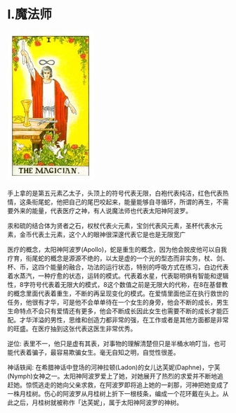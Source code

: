 # I.魔法师
![1](images/1.jpg)

手上拿的是第五元素乙太子，头顶上的符号代表无限，白袍代表纯洁，红色代表热情，这条衔尾蛇，他把自己的尾巴咬起来，能量能够自寻循环，所谓的再生，不需要外来的能量，代表医疗之神，有人说魔法师也代表太阳神阿波罗。

汞和硫的结合体为贤者之石，权杖代表火元素，宝剑代表风元素，圣杯代表水元素，金币代表土元素，这个人的眼神很深邃代表它是也是无限宽广

医疗的概念，太阳神阿波罗(Apollo)，蛇是重生的概念，因为他会脱皮他可以自我疗育，衔尾蛇的概念是源源不绝的，以太是虚的一个光的型态而非实务，杖、剑、杯、币，这四个能量的融合，功法的运行状态，特别的呼吸方式在练习，白边代表着水蒸汽，一种疗愈的状态，运转的模式。代表着水星，代表聪明俱有智能和逻辑性，8字符号代表着无限大的模式，8这个数值之前是无限大的代称，在8在基督教的概念里面代表着重生，不断的再呈现变化的模式。在爱情里面他正在执行救世的任务，他很有才华，可是他不会单单待在一个女生的身旁，他会不断的成长，男生生命特点不会只有爱情还有更多，他会不断成长因此女生也需要不断的成长才能匹配。才华洋溢的男性，思维和创造力都非常的强，在工作或者是其他方面都是非常的旺盛。在医疗抽到这张代表这医生非常优秀。

逆位: 表里不一，他只是虚有其表，对事物的理解清楚但只是半桶水响叮当，也可能代表着骗子，最容易欺骗女生。毫无自知之明，自觉性很差。

神话轶闻:
在希腊神话中登场的河神拉顿(Ladon)的女儿达芙妮(Daphne)，宁芙(Nymph)女神之一。太阳神阿波罗爱上了她，对她展开了热烈的求爱并不断地追赶她。惊慌逃走的她向父亲求救，在阿波罗即将追上她的一刹那，河神把她变成了一株月桂树。伤心的阿波罗从月桂树上折下一根枝条，编成一个花环戴在头上。从此之后，月桂树就被称作「达芙妮」，属于太阳神阿波罗的神树。